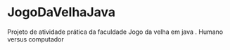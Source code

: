 # JogoDaVelhaJava
Projeto de atividade prática da faculdade Jogo da velha em java . Humano versus computador 
